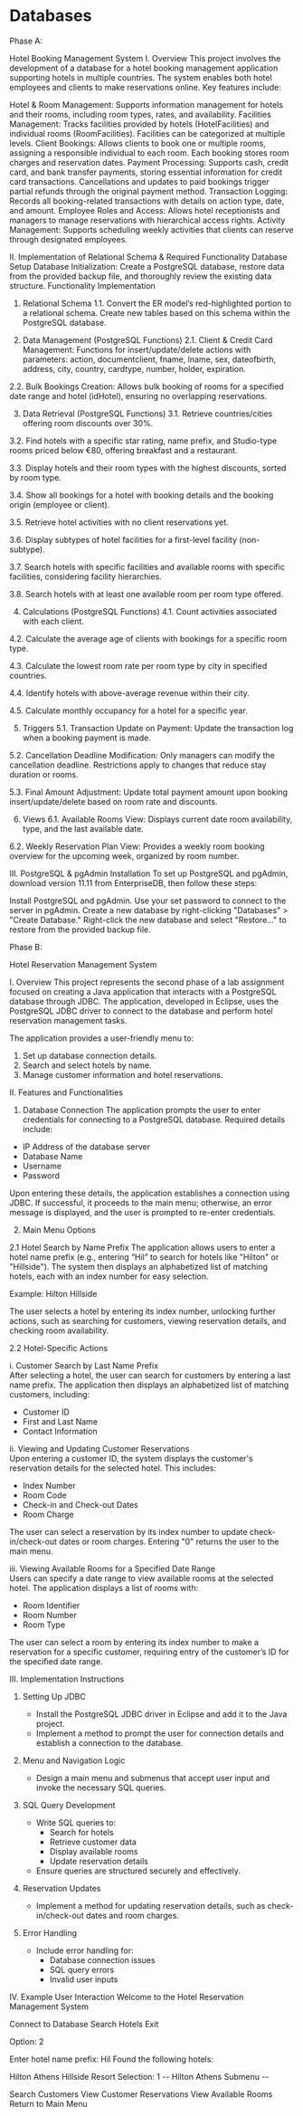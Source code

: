 # Databases

Phase A:

Hotel Booking Management System
I. Overview
This project involves the development of a database for a hotel booking management application supporting hotels in multiple countries. The system enables both hotel employees and clients to make reservations online. Key features include:

Hotel & Room Management: Supports information management for hotels and their rooms, including room types, rates, and availability.
Facilities Management: Tracks facilities provided by hotels (HotelFacilities) and individual rooms (RoomFacilities). Facilities can be categorized at multiple levels.
Client Bookings: Allows clients to book one or multiple rooms, assigning a responsible individual to each room. Each booking stores room charges and reservation dates.
Payment Processing: Supports cash, credit card, and bank transfer payments, storing essential information for credit card transactions. Cancellations and updates to paid bookings trigger partial refunds through the original payment method.
Transaction Logging: Records all booking-related transactions with details on action type, date, and amount.
Employee Roles and Access: Allows hotel receptionists and managers to manage reservations with hierarchical access rights.
Activity Management: Supports scheduling weekly activities that clients can reserve through designated employees.

II. Implementation of Relational Schema & Required Functionality
Database Setup
Database Initialization: Create a PostgreSQL database, restore data from the provided backup file, and thoroughly review the existing data structure.
Functionality Implementation
1. Relational Schema
1.1. Convert the ER model’s red-highlighted portion to a relational schema. Create new tables based on this schema within the PostgreSQL database.

2. Data Management (PostgreSQL Functions)
2.1. Client & Credit Card Management: Functions for insert/update/delete actions with parameters: action, documentclient, fname, lname, sex, dateofbirth, address, city, country, cardtype, number, holder, expiration.

2.2. Bulk Bookings Creation: Allows bulk booking of rooms for a specified date range and hotel (idHotel), ensuring no overlapping reservations.

3. Data Retrieval (PostgreSQL Functions)
3.1. Retrieve countries/cities offering room discounts over 30%.

3.2. Find hotels with a specific star rating, name prefix, and Studio-type rooms priced below €80, offering breakfast and a restaurant.

3.3. Display hotels and their room types with the highest discounts, sorted by room type.

3.4. Show all bookings for a hotel with booking details and the booking origin (employee or client).

3.5. Retrieve hotel activities with no client reservations yet.

3.6. Display subtypes of hotel facilities for a first-level facility (non-subtype).

3.7. Search hotels with specific facilities and available rooms with specific facilities, considering facility hierarchies.

3.8. Search hotels with at least one available room per room type offered.

4. Calculations (PostgreSQL Functions)
4.1. Count activities associated with each client.

4.2. Calculate the average age of clients with bookings for a specific room type.

4.3. Calculate the lowest room rate per room type by city in specified countries.

4.4. Identify hotels with above-average revenue within their city.

4.5. Calculate monthly occupancy for a hotel for a specific year.

5. Triggers
5.1. Transaction Update on Payment: Update the transaction log when a booking payment is made.

5.2. Cancellation Deadline Modification: Only managers can modify the cancellation deadline. Restrictions apply to changes that reduce stay duration or rooms.

5.3. Final Amount Adjustment: Update total payment amount upon booking insert/update/delete based on room rate and discounts.

6. Views
6.1. Available Rooms View: Displays current date room availability, type, and the last available date.

6.2. Weekly Reservation Plan View: Provides a weekly room booking overview for the upcoming week, organized by room number.

III. PostgreSQL & pgAdmin Installation
To set up PostgreSQL and pgAdmin, download version 11.11 from EnterpriseDB, then follow these steps:

Install PostgreSQL and pgAdmin.
Use your set password to connect to the server in pgAdmin.
Create a new database by right-clicking "Databases" > "Create Database."
Right-click the new database and select "Restore…" to restore from the provided backup file.

Phase B:

Hotel Reservation Management System

I. Overview
This project represents the second phase of a lab assignment focused on creating a Java application that interacts with a PostgreSQL database through JDBC. The application, developed in Eclipse, uses the PostgreSQL JDBC driver to connect to the database and perform hotel reservation management tasks.

The application provides a user-friendly menu to:
1. Set up database connection details.
2. Search and select hotels by name.
3. Manage customer information and hotel reservations.

II. Features and Functionalities

1. Database Connection
The application prompts the user to enter credentials for connecting to a PostgreSQL database. Required details include:
- IP Address of the database server
- Database Name
- Username
- Password

Upon entering these details, the application establishes a connection using JDBC. If successful, it proceeds to the main menu; otherwise, an error message is displayed, and the user is prompted to re-enter credentials.

2. Main Menu Options

2.1 Hotel Search by Name Prefix
The application allows users to enter a hotel name prefix (e.g., entering “Hil” to search for hotels like "Hilton" or "Hillside"). The system then displays an alphabetized list of matching hotels, each with an index number for easy selection.

Example:
Hilton
Hillside 

The user selects a hotel by entering its index number, unlocking further actions, such as searching for customers, viewing reservation details, and checking room availability.

2.2 Hotel-Specific Actions

i. Customer Search by Last Name Prefix  
After selecting a hotel, the user can search for customers by entering a last name prefix. The application then displays an alphabetized list of matching customers, including:
- Customer ID
- First and Last Name
- Contact Information

ii. Viewing and Updating Customer Reservations  
Upon entering a customer ID, the system displays the customer's reservation details for the selected hotel. This includes:
- Index Number
- Room Code
- Check-in and Check-out Dates
- Room Charge

The user can select a reservation by its index number to update check-in/check-out dates or room charges. Entering "0" returns the user to the main menu.

iii. Viewing Available Rooms for a Specified Date Range  
Users can specify a date range to view available rooms at the selected hotel. The application displays a list of rooms with:
- Room Identifier
- Room Number
- Room Type

The user can select a room by entering its index number to make a reservation for a specific customer, requiring entry of the customer’s ID for the specified date range.

III. Implementation Instructions

1. Setting Up JDBC  
   - Install the PostgreSQL JDBC driver in Eclipse and add it to the Java project.
   - Implement a method to prompt the user for connection details and establish a connection to the database.

2. Menu and Navigation Logic  
   - Design a main menu and submenus that accept user input and invoke the necessary SQL queries.

3. SQL Query Development  
   - Write SQL queries to:
     - Search for hotels
     - Retrieve customer data
     - Display available rooms
     - Update reservation details
   - Ensure queries are structured securely and effectively.

4. Reservation Updates  
   - Implement a method for updating reservation details, such as check-in/check-out dates and room charges.

5. Error Handling  
   - Include error handling for:
     - Database connection issues
     - SQL query errors
     - Invalid user inputs

IV. Example User Interaction
Welcome to the Hotel Reservation Management System

Connect to Database
Search Hotels
Exit

Option: 2

Enter hotel name prefix: Hil Found the following hotels:

Hilton Athens
Hillside Resort
Selection: 1 -- Hilton Athens Submenu --

Search Customers
View Customer Reservations
View Available Rooms
Return to Main Menu
